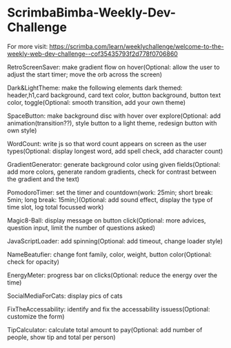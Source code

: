 # ScrimbaBimba-Weekly-Dev-Challenge

For more visit: https://scrimba.com/learn/weeklychallenge/welcome-to-the-weekly-web-dev-challenge--cof35435793f2d778f0706860

RetroScreenSaver: make gradient flow on hover(Optional: allow the user to adjust the start timer; move the orb across the screen)

Dark&LightTheme: make the following elements dark themed: header,h1,card background, card text color, button background, button text color, toggle(Optional: smooth transition, add your own theme)

SpaceButton: make background disc with hover over explore(Optional: add animation(transition??), style button to a light theme, redesign button with own style)

WordCount: write js so that word count appears on screen as the user types(Optional: display longest word, add spell check, add character count)

GradientGenerator: generate background color using given fields(Optional: add more colors, generate random gradients, check for contrast between the gradient and the text)

PomodoroTimer: set the timer and countdown(work: 25min; short break: 5min; long break: 15min;)(Optional: add sound effect, display the type of time slot, log total focussed work)

Magic8-Ball: display message on button click(Optional: more advices, question input, limit the number of questions asked)

JavaScriptLoader: add spinning(Optional: add timeout, change loader style)

NameBeatufier: change font family, color, weight, button color(Optional: check for opacity)

EnergyMeter: progress bar on clicks(Optional: reduce the energy over the time)

SocialMediaForCats: display pics of cats

FixTheAccessability: identify and fix the accessability issuess(Optional: customize the form)

TipCalculator: calculate total amount to pay(Optional: add number of people, show tip and total per person)